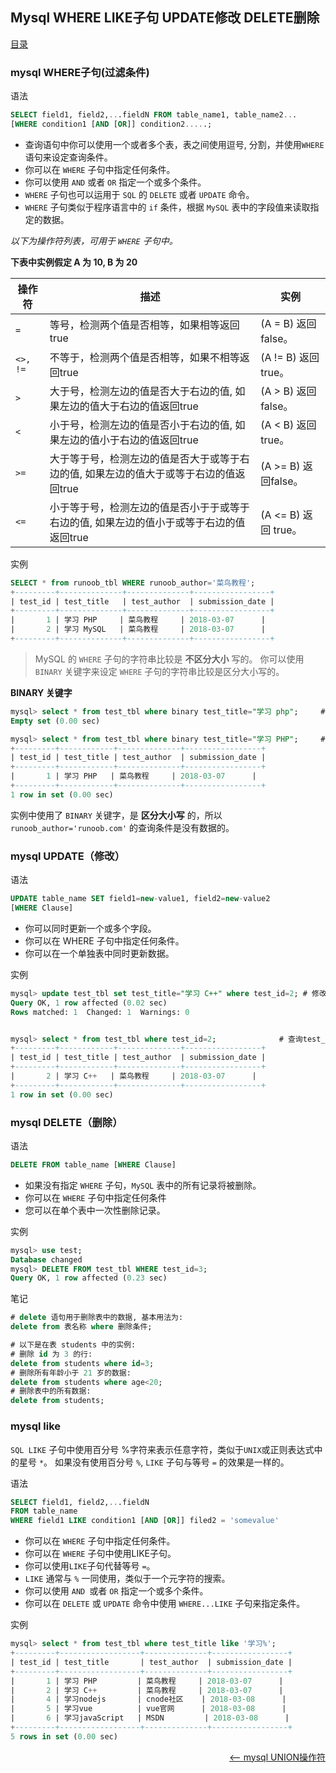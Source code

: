 ## Mysql WHERE LIKE子句 UPDATE修改 DELETE删除


<a href="README.md">目录</a>

### mysql WHERE子句(过滤条件)

语法

```sql
SELECT field1, field2,...fieldN FROM table_name1, table_name2...
[WHERE condition1 [AND [OR]] condition2.....;
```

* 查询语句中你可以使用一个或者多个表，表之间使用逗号, 分割，并使用`WHERE`语句来设定查询条件。
* 你可以在 `WHERE` 子句中指定任何条件。
* 你可以使用 `AND` 或者 `OR` 指定一个或多个条件。
* `WHERE` 子句也可以运用于 `SQL` 的 `DELETE` 或者 `UPDATE` 命令。
* `WHERE` 子句类似于程序语言中的 `if` 条件，根据 `MySQL` 表中的字段值来读取指定的数据。

_以下为操作符列表，可用于 `WHERE` 子句中。_

__下表中实例假定 A 为 10, B 为 20__

|操作符			|描述																					 	|实例
|---------------|-------------------------------------------------------------------------------------------|---------------------
|`=	`			|等号，检测两个值是否相等，如果相等返回true												 	|(A = B) 返回false。
|`<>, != `		|不等于，检测两个值是否相等，如果不相等返回true											 	|(A != B) 返回 true。
|`>`			|大于号，检测左边的值是否大于右边的值, 如果左边的值大于右边的值返回true					 	|(A > B) 返回false。
|`<`			|小于号，检测左边的值是否小于右边的值, 如果左边的值小于右边的值返回true					 	|(A < B) 返回 true。
|`>=`			|大于等于号，检测左边的值是否大于或等于右边的值, 如果左边的值大于或等于右边的值返回true	 	|(A >= B) 返回false。
|`<=`			|小于等于号，检测左边的值是否小于于或等于右边的值, 如果左边的值小于或等于右边的值返回true 	|(A <= B) 返回 true。

实例

```sql
SELECT * from runoob_tbl WHERE runoob_author='菜鸟教程';
+---------+--------------+--------------+-----------------+
| test_id | test_title   | test_author  | submission_date |
+---------+--------------+--------------+-----------------+
|       1 | 学习 PHP     | 菜鸟教程     | 2018-03-07      |
|       2 | 学习 MySQL   | 菜鸟教程     | 2018-03-07      |
+---------+--------------+--------------+-----------------+
```
> MySQL 的 `WHERE` 子句的字符串比较是 __不区分大小__ 写的。 你可以使用 `BINARY` 关键字来设定 `WHERE` 子句的字符串比较是区分大小写的。

__BINARY 关键字__

```sql
mysql> select * from test_tbl where binary test_title="学习 php";		# 小写，查不到数据
Empty set (0.00 sec)

mysql> select * from test_tbl where binary test_title="学习 PHP";		# 大写，能查到数据
+---------+------------+--------------+-----------------+
| test_id | test_title | test_author  | submission_date |
+---------+------------+--------------+-----------------+
|       1 | 学习 PHP   | 菜鸟教程     | 2018-03-07      |
+---------+------------+--------------+-----------------+
1 row in set (0.00 sec)

```
实例中使用了 `BINARY` 关键字，是 __区分大小写__ 的，所以 `runoob_author='runoob.com'` 的查询条件是没有数据的。

### mysql UPDATE（修改）

语法

```sql
UPDATE table_name SET field1=new-value1, field2=new-value2
[WHERE Clause]
```

* 你可以同时更新一个或多个字段。
* 你可以在 WHERE 子句中指定任何条件。
* 你可以在一个单独表中同时更新数据。

实例

```sql
mysql> update test_tbl set test_title="学习 C++" where test_id=2;	# 修改test_title=2行的test_title="学习 C++"
Query OK, 1 row affected (0.02 sec)
Rows matched: 1  Changed: 1  Warnings: 0


mysql> select * from test_tbl where test_id=2;				# 查询test_title=2行的数据
+---------+------------+--------------+-----------------+
| test_id | test_title | test_author  | submission_date |
+---------+------------+--------------+-----------------+
|       2 | 学习 C++   | 菜鸟教程     | 2018-03-07      |
+---------+------------+--------------+-----------------+
1 row in set (0.00 sec)
```

### mysql DELETE（删除）

语法

```sql
DELETE FROM table_name [WHERE Clause]
```

* 如果没有指定 `WHERE` 子句，`MySQL` 表中的所有记录将被删除。
* 你可以在 `WHERE` 子句中指定任何条件
* 您可以在单个表中一次性删除记录。

实例
```sql
mysql> use test;
Database changed
mysql> DELETE FROM test_tbl WHERE test_id=3;
Query OK, 1 row affected (0.23 sec)
```

笔记
```sql
# delete 语句用于删除表中的数据, 基本用法为:
delete from 表名称 where 删除条件;

# 以下是在表 students 中的实例:
# 删除 id 为 3 的行:
delete from students where id=3;
# 删除所有年龄小于 21 岁的数据:
delete from students where age<20;
# 删除表中的所有数据:
delete from students;
```


### mysql like

`SQL LIKE` 子句中使用百分号 %字符来表示任意字符，类似于`UNIX`或正则表达式中的星号 `*`。
如果没有使用百分号 `%`, `LIKE` 子句与等号 `=` 的效果是一样的。

语法

```sql
SELECT field1, field2,...fieldN
FROM table_name
WHERE field1 LIKE condition1 [AND [OR]] filed2 = 'somevalue'
```

* 你可以在 `WHERE` 子句中指定任何条件。
* 你可以在 `WHERE` 子句中使用LIKE子句。
* 你可以使用`LIKE`子句代替等号 `=`。
* `LIKE` 通常与 `%` 一同使用，类似于一个元字符的搜索。
* 你可以使用 `AND `或者 `OR` 指定一个或多个条件。
* 你可以在 `DELETE` 或 `UPDATE` 命令中使用 `WHERE...LIKE` 子句来指定条件。

实例

```sql
mysql> select * from test_tbl where test_title like '学习%';
+---------+------------------+--------------+-----------------+
| test_id | test_title       | test_author  | submission_date |
+---------+------------------+--------------+-----------------+
|       1 | 学习 PHP         | 菜鸟教程     | 2018-03-07      |
|       2 | 学习 C++         | 菜鸟教程     | 2018-03-07      |
|       4 | 学习nodejs       | cnode社区    | 2018-03-08      |
|       5 | 学习vue          | vue官网      | 2018-03-08      |
|       6 | 学习javaScript   | MSDN         | 2018-03-08      |
+---------+------------------+--------------+-----------------+
5 rows in set (0.00 sec)
```

<a href="union-operation.md" style="float: right;"><—— mysql UNION操作符</a>
